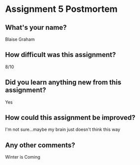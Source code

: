 # Assignment 5 Postmortem

## What's your name?

Blaise Graham

## How difficult was this assignment?

8/10

## Did you learn anything new from this assignment?

Yes

## How could this assignment be improved?

I'm not sure...maybe my brain just doesn't think this way

## Any other comments?

Winter is Coming